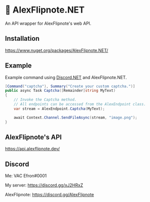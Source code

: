 # 🍃 AlexFlipnote.NET
An API wrapper for AlexFlipnote's web API.

## Installation
https://www.nuget.org/packages/AlexFlipnote.NET/

## Example
Example command using [Discord.NET](https://github.com/discord-net/Discord.Net) and AlexFlipnote.NET.
```csharp
[Command("captcha"), Summary("Create your custom captcha.")]
public async Task Captcha([Remainder]string MyText)
{
    // Invoke the Captcha method.
    // All endpoints can be accessed from the AlexEndpoint class.
    var stream = AlexEndpoint.Captcha(MyText); 

    await Context.Channel.SendFileAsync(stream, "image.png");
}
```

## AlexFlipnote's API
https://api.alexflipnote.dev/

## Discord
Me: VAC Efron#0001

My server: https://discord.gg/xJ2HRxZ

AlexFlipnote: https://discord.gg/AlexFlipnote
